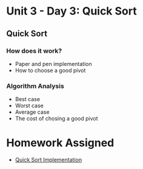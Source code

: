 # Unit 3 - Day 3: Quick Sort

## Quick Sort

### How does it work?
  * Paper and pen implementation
  * How to choose a good pivot

### Algorithm Analysis
  * Best case
  * Worst case
  * Average case
  * The cost of chosing a good pivot

# Homework Assigned
  * [Quick Sort Implementation](homework3.md)
